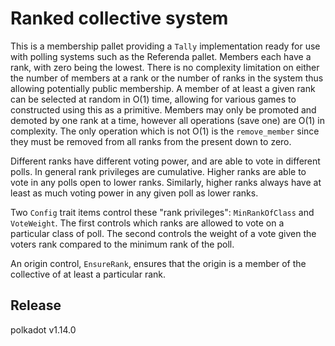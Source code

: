 # Ranked collective system

This is a membership pallet providing a `Tally` implementation ready for use with polling
systems such as the Referenda pallet. Members each have a rank, with zero being the lowest.
There is no complexity limitation on either the number of members at a rank or the number of
ranks in the system thus allowing potentially public membership. A member of at least a given
rank can be selected at random in O(1) time, allowing for various games to constructed using
this as a primitive. Members may only be promoted and demoted by one rank at a time, however
all operations (save one) are O(1) in complexity. The only operation which is not O(1) is the
`remove_member` since they must be removed from all ranks from the present down to zero.

Different ranks have different voting power, and are able to vote in different polls. In general
rank privileges are cumulative. Higher ranks are able to vote in any polls open to lower ranks.
Similarly, higher ranks always have at least as much voting power in any given poll as lower
ranks.

Two `Config` trait items control these "rank privileges": `MinRankOfClass` and `VoteWeight`.
The first controls which ranks are allowed to vote on a particular class of poll. The second
controls the weight of a vote given the voters rank compared to the minimum rank of the poll.

An origin control, `EnsureRank`, ensures that the origin is a member of the collective of at
least a particular rank.


## Release

polkadot v1.14.0
